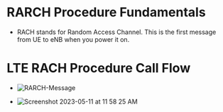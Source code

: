 # RARCH Procedure Fundamentals
 * RACH stands for Random Access Channel. This is the first message from UE to eNB when you power it on.<br>
 



# LTE RACH Procedure Call Flow
  * ![RARCH-Message](https://user-images.githubusercontent.com/32083899/235808555-e4fcb128-ef44-4853-b89f-fc6f037b9a0a.png)







  
 * ![Screenshot 2023-05-11 at 11 58 25 AM](https://github.com/shreyatpandey/Coding-Challenges/assets/32083899/e742ada1-9d52-47c0-917d-c693807fa8cb)













